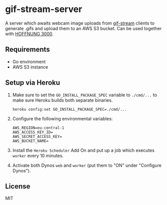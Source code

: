 # gif-stream-server

A server which awaits webcam image uploads from [gif-stream](https://github.com/adzialocha/gif-stream) clients to generate .gifs and upload them to an AWS S3 bucket. Can be used together with [HOFFNUNG 3000](https://github.com/adzialocha/hoffnung3000).

## Requirements

* Go environment
* AWS S3 instance

## Setup via Heroku

1. Make sure to set the `GO_INSTALL_PACKAGE_SPEC` variable to `./cmd/...` to make sure Heroku builds both separate binaries.

    ```
    heroku config:set GO_INSTALL_PACKAGE_SPEC=./cmd/...
    ```

2. Configure the following environmental variables:

    ```
    AWS_REGION=eu-central-1
    AWS_ACCESS_KEY_ID=
    AWS_SECRET_ACCESS_KEY=
    AWS_BUCKET_NAME=
    ```

3. Install the `Heroku Scheduler` Add On and put up a job which executes `worker` every 10 minutes.

4. Activate both Dynos `web` and `worker` (put them to "ON" under "Configure Dynos").

## License

MIT
